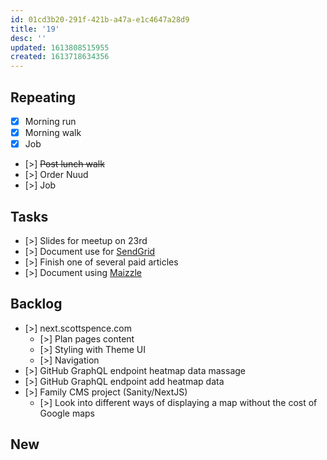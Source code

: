 ```yaml
---
id: 01cd3b20-291f-421b-a47a-e1c4647a28d9
title: '19'
desc: ''
updated: 1613808515955
created: 1613718634356
---
```


## Repeating

- [x] Morning run
- [x] Morning walk
- [x] Job
- [>] ~~Post lunch walk~~
- [>] Order Nuud
- [>] Job

## Tasks

- [>] Slides for meetup on 23rd
- [>] Document use for [SendGrid]
- [>] Finish one of several paid articles
- [>] Document using [Maizzle]

## Backlog

- [>] next.scottspence.com
  - [>] Plan pages content
  - [>] Styling with Theme UI
  - [>] Navigation
- [>] GitHub GraphQL endpoint heatmap data massage
- [>] GitHub GraphQL endpoint add heatmap data
- [>] Family CMS project (Sanity/NextJS)
  - [>] Look into different ways of displaying a map without the cost
    of Google maps

## New

<!-- Links -->

[maizzle]: https://maizzle.com/
[sendgrid]: https://app.sendgrid.com
